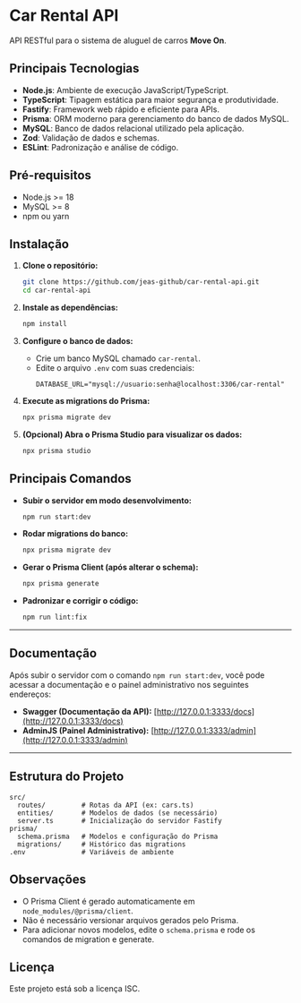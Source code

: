 # Car Rental API

API RESTful para o sistema de aluguel de carros **Move On**.

## Principais Tecnologias

- **Node.js**: Ambiente de execução JavaScript/TypeScript.
- **TypeScript**: Tipagem estática para maior segurança e produtividade.
- **Fastify**: Framework web rápido e eficiente para APIs.
- **Prisma**: ORM moderno para gerenciamento do banco de dados MySQL.
- **MySQL**: Banco de dados relacional utilizado pela aplicação.
- **Zod**: Validação de dados e schemas.
- **ESLint**: Padronização e análise de código.

## Pré-requisitos

- Node.js >= 18
- MySQL >= 8
- npm ou yarn

## Instalação

1. **Clone o repositório:**
   ```bash
   git clone https://github.com/jeas-github/car-rental-api.git
   cd car-rental-api
   ```

2. **Instale as dependências:**
   ```bash
   npm install
   ```

3. **Configure o banco de dados:**
   - Crie um banco MySQL chamado `car-rental`.
   - Edite o arquivo `.env` com suas credenciais:
     ```
     DATABASE_URL="mysql://usuario:senha@localhost:3306/car-rental"
     ```

4. **Execute as migrations do Prisma:**
   ```bash
   npx prisma migrate dev
   ```

5. **(Opcional) Abra o Prisma Studio para visualizar os dados:**
   ```bash
   npx prisma studio
   ```

## Principais Comandos

- **Subir o servidor em modo desenvolvimento:**
  ```bash
  npm run start:dev
  ```

- **Rodar migrations do banco:**
  ```bash
  npx prisma migrate dev
  ```

- **Gerar o Prisma Client (após alterar o schema):**
  ```bash
  npx prisma generate
  ```

- **Padronizar e corrigir o código:**
  ```bash
  npm run lint:fix
  ```
---

## Documentação

Após subir o servidor com o comando `npm run start:dev`, você pode acessar a documentação e o painel administrativo nos seguintes endereços:

- **Swagger (Documentação da API):** [http://127.0.0.1:3333/docs](http://127.0.0.1:3333/docs)
- **AdminJS (Painel Administrativo):** [http://127.0.0.1:3333/admin](http://127.0.0.1:3333/admin)

---

## Estrutura do Projeto

```
src/
  routes/         # Rotas da API (ex: cars.ts)
  entities/       # Modelos de dados (se necessário)
  server.ts       # Inicialização do servidor Fastify
prisma/
  schema.prisma   # Modelos e configuração do Prisma
  migrations/     # Histórico das migrations
.env              # Variáveis de ambiente
```

## Observações

- O Prisma Client é gerado automaticamente em `node_modules/@prisma/client`.
- Não é necessário versionar arquivos gerados pelo Prisma.
- Para adicionar novos modelos, edite o `schema.prisma` e rode os comandos de migration e generate.

## Licença

Este projeto está sob a licença ISC.
